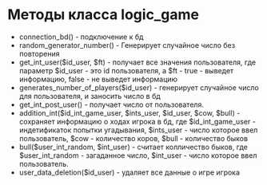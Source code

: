 # Методы класса logic_game
-   connection_bd() - подключение к бд 
-   random_generator_number() - Генерирует случайное число без повторения
-    get_int_user($id_user, $ft) - получает все значения пользователя, где параметр $id_user - это id пользователя, а $ft -  true -  выведет информацию, false - не выведет информацию 
-   generates_number_of_players($id_user) - генерирует случайное число для пользователя, и заносить число в бд
-   get_int_post_user() - получает число от пользователя.
-   addition_int($id_int_game_user, $ints_user, $id_user, $cow, $bull) - сохраняет информацию о ходах игрока в бд, где $id_int_game_user - индетификаток попытки угадывания, $ints_user - число которое ввел пользователь, $cow - количество коров, $bull - количество быков
-   bull($user_int_random, $int_user) - считает колличество быков, где $user_int_random - загаданное число,  $int_user - число которое ввел пользователь.
-   user_data_deletion($id_user) - удаляет все данные о игре игрока
